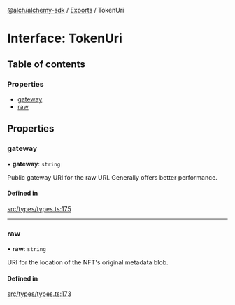 [@alch/alchemy-sdk](../README.md) / [Exports](../modules.md) / TokenUri

# Interface: TokenUri

## Table of contents

### Properties

- [gateway](TokenUri.md#gateway)
- [raw](TokenUri.md#raw)

## Properties

### gateway

• **gateway**: `string`

Public gateway URI for the raw URI. Generally offers better performance.

#### Defined in

[src/types/types.ts:175](https://github.com/alchemyplatform/alchemy-sdk-js/blob/9fe1224/src/types/types.ts#L175)

___

### raw

• **raw**: `string`

URI for the location of the NFT's original metadata blob.

#### Defined in

[src/types/types.ts:173](https://github.com/alchemyplatform/alchemy-sdk-js/blob/9fe1224/src/types/types.ts#L173)

